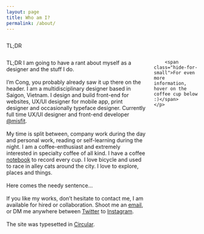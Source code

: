 ```yaml
---
layout: page
title: Who am I?
permalink: /about/
---
```


<div class="medium-1 medium-offset-2 columns text-right hide-for-small">
    <p class="font-book fs16 lh200 primary-color uppercase">TL;DR</p>
</div>
<div class="small-12 medium-7 large-6 columns left">
    <p class="font-book fs16 lh200 secondary-color">
        <span class="show-for-small primary-color">TL;DR </span><span class="font-book-italic">I am going to have a rant about myself as a designer and the stuff I do.</span>
        <br/><br/>
        I’m Cong, you probably already saw it up there on the header. I am a multidisciplinary designer based in Saigon, Vietnam. I design and build front-end for websites, UX/UI designer for mobile app, print designer and occasionally typeface designer. Currently full time UX/UI designer and front-end developer <a class="primary-color" href="http://misfit.com" target="_blank">@misfit</a>.
        <br/><br/>
        My time is split between, company work during the day and personal work, reading or self-learning during the night. I am a coffee-enthusiast and extremely interested in specialty coffee of all kind. I have a coffee <a class="primary-color" href="javascript:void(0)" target="_blank">notebook</a> to record every cup. I love bicycle and used to race in alley cats around the city. I love to explore, places and things.
        <br/><br/>
        Here comes the needy sentence…
        <br/><br/>
        If you like my works, don’t hesitate to contact me, I am available for hired or collaboration. Shoot me an <a class="primary-color" href="mailto:me@congphamdesign.com" target="_blank">email</a>, or DM me anywhere between <a class="primary-color" href="https://twitter.com/congphammm" target="_blank">Twitter</a> to <a class="primary-color" href="https://instagram.com/congphammm" target="_blank">Instagram</a>.
        <br/><br/>
        The site was typesetted in <a class="primary-color" href="javascript:void(0)">Circular</a>.

        <span class="hide-for-small">For even more information, hover on the coffee cup below :)</span>
    </p>
</div>

<script>
	$(document).ready(function(){
		$('#home').removeClass('active');
		$('#about').addClass('active');
	});
</script>
